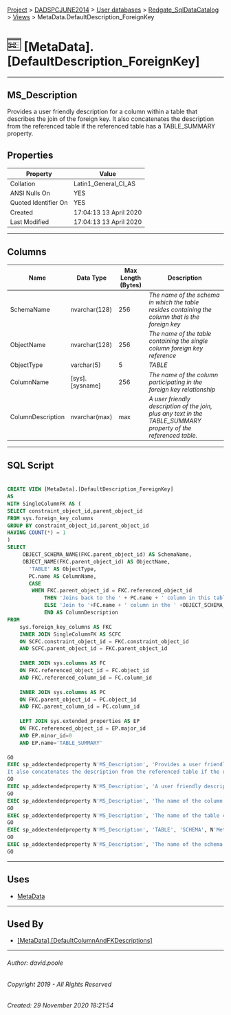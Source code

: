 #### 

[Project](../../../../readme.md) > [DADSPCJUNE2014](../../../readme.md) > [User databases](../../readme.md) > [Redgate_SqlDataCatalog](../readme.md) > [Views](Views.md) > MetaData.DefaultDescription_ForeignKey

# ![Views](../../../../Images/View32.png) [MetaData].[DefaultDescription_ForeignKey]

---

## <a name="#description"></a>MS_Description

Provides a user friendly description for a column within a table that describes the join of the foreign key.
It also concatenates the description from the referenced table if the referenced table has a TABLE_SUMMARY property.

## <a name="#properties"></a>Properties

| Property | Value |
|---|---|
| Collation | Latin1_General_CI_AS |
| ANSI Nulls On | YES |
| Quoted Identifier On | YES |
| Created | 17:04:13 13 April 2020 |
| Last Modified | 17:04:13 13 April 2020 |


---

## <a name="#columns"></a>Columns

| Name | Data Type | Max Length (Bytes) | Description |
|---|---|---|---|
| SchemaName | nvarchar(128) | 256 | _The name of the schema in which the table resides containing the column that is the foreign key_ |
| ObjectName | nvarchar(128) | 256 | _The name of the table containing the single column foreign key reference_ |
| ObjectType | varchar(5) | 5 | _TABLE_ |
| ColumnName | [sys].[sysname] | 256 | _The name of the column participating in the foreign key relationship_ |
| ColumnDescription | nvarchar(max) | max | _A user friendly description of the join, plus any text in the TABLE_SUMMARY property of the referenced table._ |


---

## <a name="#sqlscript"></a>SQL Script

```sql

CREATE VIEW [MetaData].[DefaultDescription_ForeignKey]
AS
WITH SingleColumnFK AS (
SELECT constraint_object_id,parent_object_id
FROM sys.foreign_key_columns
GROUP BY constraint_object_id,parent_object_id
HAVING COUNT(*) = 1
)
SELECT 
	 OBJECT_SCHEMA_NAME(FKC.parent_object_id) AS SchemaName,
     OBJECT_NAME(FKC.parent_object_id) AS ObjectName,
       'TABLE' AS ObjectType,
       PC.name AS ColumnName,
	   CASE 
		WHEN FKC.parent_object_id = FKC.referenced_object_id
			THEN 'Joins back to the ' + PC.name + ' column in this table.'
			ELSE 'Join to '+FC.name + ' column in the ' +OBJECT_SCHEMA_NAME(FKC.referenced_object_id)+'.'+OBJECT_NAME(FKC.referenced_object_id) + ' table.'+ COALESCE(' ' + CAST(EP.value AS VARCHAR(MAX)),'')
			END AS ColumnDescription
FROM
	sys.foreign_key_columns AS FKC
	INNER JOIN SingleColumnFK AS SCFC
	ON SCFC.constraint_object_id = FKC.constraint_object_id
	AND SCFC.parent_object_id = FKC.parent_object_id

	INNER JOIN sys.columns AS FC
	ON FKC.referenced_object_id = FC.object_id
	AND FKC.referenced_column_id = FC.column_id

	INNER JOIN sys.columns AS PC
	ON FKC.parent_object_id = PC.object_id
	AND FKC.parent_column_id = PC.column_id

	LEFT JOIN sys.extended_properties AS EP
	ON FKC.referenced_object_id = EP.major_id
	AND EP.minor_id=0
	AND EP.name='TABLE_SUMMARY'
	
GO
EXEC sp_addextendedproperty N'MS_Description', 'Provides a user friendly description for a column within a table that describes the join of the foreign key.
It also concatenates the description from the referenced table if the referenced table has a TABLE_SUMMARY property.', 'SCHEMA', N'MetaData', 'VIEW', N'DefaultDescription_ForeignKey', NULL, NULL
GO
EXEC sp_addextendedproperty N'MS_Description', 'A user friendly description of the join, plus any text in the TABLE_SUMMARY property of the referenced table.', 'SCHEMA', N'MetaData', 'VIEW', N'DefaultDescription_ForeignKey', 'COLUMN', N'ColumnDescription'
GO
EXEC sp_addextendedproperty N'MS_Description', 'The name of the column participating in the foreign key relationship', 'SCHEMA', N'MetaData', 'VIEW', N'DefaultDescription_ForeignKey', 'COLUMN', N'ColumnName'
GO
EXEC sp_addextendedproperty N'MS_Description', 'The name of the table containing the single column foreign key reference', 'SCHEMA', N'MetaData', 'VIEW', N'DefaultDescription_ForeignKey', 'COLUMN', N'ObjectName'
GO
EXEC sp_addextendedproperty N'MS_Description', 'TABLE', 'SCHEMA', N'MetaData', 'VIEW', N'DefaultDescription_ForeignKey', 'COLUMN', N'ObjectType'
GO
EXEC sp_addextendedproperty N'MS_Description', 'The name of the schema in which the table resides containing the column that is the foreign key', 'SCHEMA', N'MetaData', 'VIEW', N'DefaultDescription_ForeignKey', 'COLUMN', N'SchemaName'
GO

```


---

## <a name="#uses"></a>Uses

* [MetaData](../Security/Schemas/MetaData.md)


---

## <a name="#usedby"></a>Used By

* [[MetaData].[DefaultColumnAndFKDescriptions]](DefaultColumnAndFKDescriptions.md)


---

###### Author:  david.poole

###### Copyright 2019 - All Rights Reserved

###### Created: 29 November 2020 18:21:54

